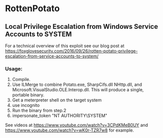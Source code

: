 # RottenPotato
## Local Privilege Escalation from Windows Service Accounts to SYSTEM

For a technical overview of this exploit see our blog post at https://foxglovesecurity.com/2016/09/26/rotten-potato-privilege-escalation-from-service-accounts-to-system/

### Usage:
1. Compile.
2. Use ILMerge to combine Potato.exe, SharpCifs.dll NHttp.dll, and Microsoft.VisualStudio.OLE.Interop.dll. This will produce a single, portable binary.
3. Get a meterpreter shell on the target system
4. use incognito
5. Run the binary from step.2
6. impersonate_token "NT AUTHORITY\\SYSTEM"

See videos at https://www.youtube.com/watch?v=3CPdKMeB0UY and https://www.youtube.com/watch?v=wK0r-TZR7w8 for example.


